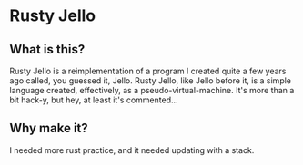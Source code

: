 # Rusty Jello

## What is this?

Rusty Jello is a reimplementation of a program I created quite a few years ago called, you guessed it, Jello. Rusty Jello, like Jello before it, is a simple language created, effectively, as a pseudo-virtual-machine. It's more than a bit hack-y, but hey, at least it's commented...

## Why make it?

I needed more rust practice, and it needed updating with a stack.
